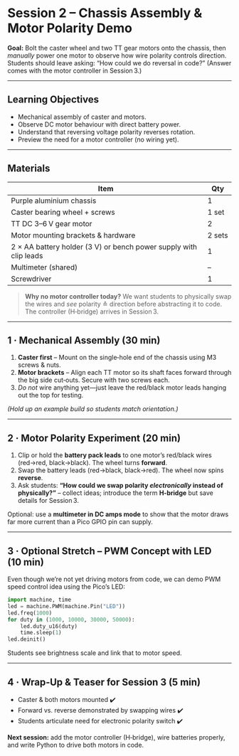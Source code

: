 # Session 2 – Chassis Assembly & Motor Polarity Demo

**Goal:** Bolt the caster wheel and two TT gear motors onto the chassis, then _manually_ power one motor to observe how wire polarity controls direction. Students should leave asking: “How could we do reversal in code?” (Answer comes with the motor controller in Session 3.)

---

## Learning Objectives

* Mechanical assembly of caster and motors.
* Observe DC motor behaviour with direct battery power.
* Understand that reversing voltage polarity reverses rotation.
* Preview the need for a motor controller (no wiring yet).

---

## Materials

| Item | Qty |
|------|-----|
| Purple aluminium chassis | 1 |
| Caster bearing wheel + screws | 1 set |
| TT DC 3–6 V gear motor | 2 |
| Motor mounting brackets & hardware | 2 sets |
| 2 × AA battery holder (3 V) or bench power supply with clip leads | 1 |
| Multimeter (shared) | – |
| Screwdriver | 1 |

> **Why no motor controller today?** We want students to physically swap the wires and _see_ polarity ≙ direction before abstracting it to code. The controller (H‑bridge) arrives in Session 3.

---

## 1 · Mechanical Assembly (30 min)

1. **Caster first** – Mount on the single‑hole end of the chassis using M3 screws & nuts.
2. **Motor brackets** – Align each TT motor so its shaft faces forward through the big side cut‑outs. Secure with two screws each.
3. _Do not_ wire anything yet—just leave the red/black motor leads hanging out the top for testing.

*(Hold up an example build so students match orientation.)*

---

## 2 · Motor Polarity Experiment (20 min)

1. Clip or hold the **battery pack leads** to one motor’s red/black wires (red→red, black→black). The wheel turns **forward**.
2. Swap the battery leads (red→black, black→red). The wheel now spins **reverse**.
3. Ask students: **“How could we swap polarity _electronically_ instead of physically?”** – collect ideas; introduce the term **H‑bridge** but save details for Session 3.

Optional: use a **multimeter in DC amps mode** to show that the motor draws far more current than a Pico GPIO pin can supply.

---

## 3 · Optional Stretch – PWM Concept with LED (10 min)

Even though we’re not yet driving motors from code, we can demo PWM speed control idea using the Pico’s LED:

```python
import machine, time
led = machine.PWM(machine.Pin("LED"))
led.freq(1000)
for duty in (1000, 10000, 30000, 50000):
    led.duty_u16(duty)
    time.sleep(1)
led.deinit()
```

Students see brightness scale and link that to motor speed.

---

## 4 · Wrap‑Up & Teaser for Session 3 (5 min)

* Caster & both motors mounted ✔️  
* Forward vs. reverse demonstrated by swapping wires ✔️  
* Students articulate need for electronic polarity switch ✔️  

**Next session:** add the motor controller (H‑bridge), wire batteries properly, and write Python to drive both motors in code.

